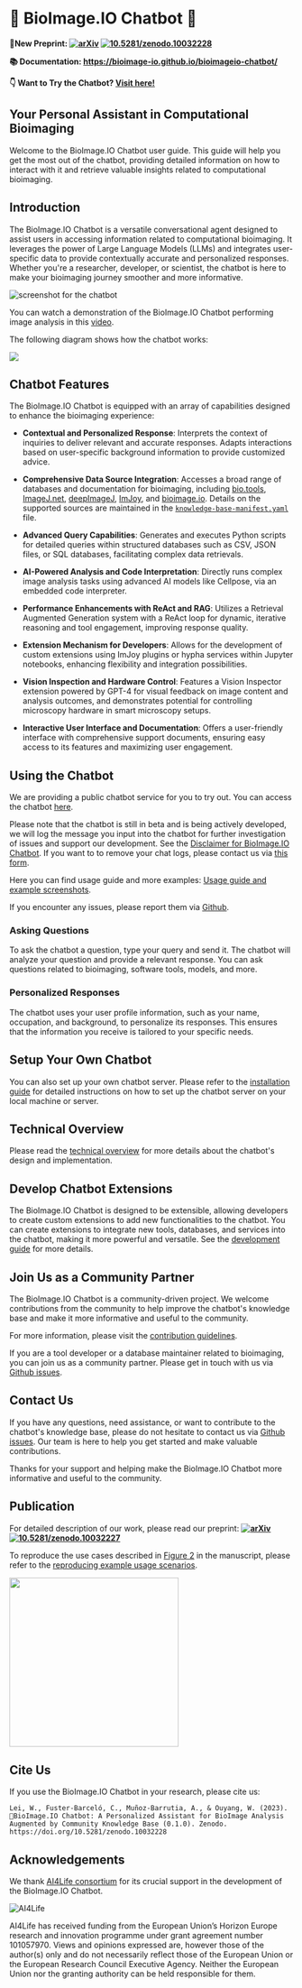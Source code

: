 # 🦒 BioImage.IO Chatbot 🤖

**📣New Preprint: [![arXiv](https://img.shields.io/badge/arXiv-2310.18351-red.svg)](https://arxiv.org/abs/2310.18351) <a href="https://zenodo.org/records/10032227" target="_blank"><img id="record-doi-badge" data-target="[data-modal='10.5281/zenodo.10032228']" src="https://zenodo.org/badge/DOI/10.5281/zenodo.10032228.svg" alt="10.5281/zenodo.10032228"></a>**

**📚 Documentation: https://bioimage-io.github.io/bioimageio-chatbot/**

**👇 Want to Try the Chatbot? [Visit here!](https://bioimage.io/chat)**

## Your Personal Assistant in Computational Bioimaging

Welcome to the BioImage.IO Chatbot user guide. This guide will help you get the most out of the chatbot, providing detailed information on how to interact with it and retrieve valuable insights related to computational bioimaging.

## Introduction

The BioImage.IO Chatbot is a versatile conversational agent designed to assist users in accessing information related to computational bioimaging. It leverages the power of Large Language Models (LLMs) and integrates user-specific data to provide contextually accurate and personalized responses. Whether you're a researcher, developer, or scientist, the chatbot is here to make your bioimaging journey smoother and more informative.


![screenshot for the chatbot](./screenshots/chatbot-animation.gif)

You can watch a demonstration of the BioImage.IO Chatbot performing image analysis in this [video](https://zenodo.org/records/10967840/preview/Supplementary-Video-2-bioimageio-chatbot-ai-image-analysis.mp4?include_deleted=0).


The following diagram shows how the chatbot works:

<img src="https://docs.google.com/drawings/d/e/2PACX-1vROHmf1aZPMLOMvwjot1laB9wvRsaDkjkYbGNNveqN-Pm_9xWlD48krQMobWT1WrrOrZnwH9gPLsDRw/pub?w=1392&amp;h=1112">

## Chatbot Features

The BioImage.IO Chatbot is equipped with an array of capabilities designed to enhance the bioimaging experience:

* **Contextual and Personalized Response**: Interprets the context of inquiries to deliver relevant and accurate responses. Adapts interactions based on user-specific background information to provide customized advice.

* **Comprehensive Data Source Integration**: Accesses a broad range of databases and documentation for bioimaging, including [bio.tools](https://bio.tools), [ImageJ.net](https://imagej.net/), [deepImageJ](https://deepimagej.github.io/deepimagej/), [ImJoy](https://imjoy.io/#/), and [bioimage.io](https://bioimage.io). Details on the supported sources are maintained in the [`knowledge-base-manifest.yaml`](knowledge-base-manifest.yaml) file.

* **Advanced Query Capabilities**: Generates and executes Python scripts for detailed queries within structured databases such as CSV, JSON files, or SQL databases, facilitating complex data retrievals.

* **AI-Powered Analysis and Code Interpretation**: Directly runs complex image analysis tasks using advanced AI models like Cellpose, via an embedded code interpreter.

* **Performance Enhancements with ReAct and RAG**: Utilizes a Retrieval Augmented Generation system with a ReAct loop for dynamic, iterative reasoning and tool engagement, improving response quality.

* **Extension Mechanism for Developers**: Allows for the development of custom extensions using ImJoy plugins or hypha services within Jupyter notebooks, enhancing flexibility and integration possibilities.

* **Vision Inspection and Hardware Control**: Features a Vision Inspector extension powered by GPT-4 for visual feedback on image content and analysis outcomes, and demonstrates potential for controlling microscopy hardware in smart microscopy setups.

* **Interactive User Interface and Documentation**: Offers a user-friendly interface with comprehensive support documents, ensuring easy access to its features and maximizing user engagement.

## Using the Chatbot

We are providing a public chatbot service for you to try out. You can access the chatbot [here](https://chat.bioimage.io/chat).

Please note that the chatbot is still in beta and is being actively developed, we will log the message you input into the chatbot for further investigation of issues and support our development. See the [Disclaimer for BioImage.IO Chatbot](./DISCLAIMER.md). If you want to to remove your chat logs, please contact us via [this form](https://oeway.typeform.com/to/K3j2tJt7).

Here you can find usage guide and more examples: [Usage guide and example screenshots](docs/usage-example.md).

If you encounter any issues, please report them via [Github](https://github.com/bioimage-io/bioimageio-chatbot/issues).


### Asking Questions

To ask the chatbot a question, type your query and send it. The chatbot will analyze your question and provide a relevant response. You can ask questions related to bioimaging, software tools, models, and more.

### Personalized Responses

The chatbot uses your user profile information, such as your name, occupation, and background, to personalize its responses. This ensures that the information you receive is tailored to your specific needs.


## Setup Your Own Chatbot

You can also set up your own chatbot server. Please refer to the [installation guide](./installation.md) for detailed instructions on how to set up the chatbot server on your local machine or server.

## Technical Overview

Please read the [technical overview](./technical-overview.md) for more details about the chatbot's design and implementation.

## Develop Chatbot Extensions

The BioImage.IO Chatbot is designed to be extensible, allowing developers to create custom extensions to add new functionalities to the chatbot. You can create extensions to integrate new tools, databases, and services into the chatbot, making it more powerful and versatile. See the [development guide](./development.md) for more details.

## Join Us as a Community Partner

The BioImage.IO Chatbot is a community-driven project. We welcome contributions from the community to help improve the chatbot's knowledge base and make it more informative and useful to the community.

For more information, please visit the [contribution guidelines](docs/CONTRIBUTING.md).

If you are a tool developer or a database maintainer related to bioimaging, you can join us as a community partner. Please get in touch with us via [Github issues](https://github.com/bioimage-io/bioimageio-chatbot/issues).

## Contact Us

If you have any questions, need assistance, or want to contribute to the chatbot's knowledge base, please do not hesitate to contact us via [Github issues](https://github.com/bioimage-io/bioimageio-chatbot/issues). Our team is here to help you get started and make valuable contributions.

Thanks for your support and helping make the BioImage.IO Chatbot more informative and useful to the community.

## Publication

For detailed description of our work, please read our preprint: **[![arXiv](https://img.shields.io/badge/arXiv-2310.18351-red.svg)](https://arxiv.org/abs/2310.18351) <a href="https://zenodo.org/records/10032227" target="_blank"><img id="record-doi-badge" data-target="[data-modal='10.5281/zenodo.10032227']" src="https://zenodo.org/badge/DOI/10.5281/zenodo.10032227.svg" alt="10.5281/zenodo.10032227"></a>**


To reproduce the use cases described in [Figure 2](https://docs.google.com/drawings/d/e/2PACX-1vTIRwRldQBnTFqz0hvS01znGOEdoeDMJmZC-PlBM-O59u_xo7DfJlUEE9SlRsy6xO1hT2HuSOBrLmUz/pub?w=1324&amp;h=1063) in the manuscript, please refer to the [reproducing example usage scenarios](./figure-2-use-cases.md).

<img style="width:300px;" src="https://docs.google.com/drawings/d/e/2PACX-1vTIRwRldQBnTFqz0hvS01znGOEdoeDMJmZC-PlBM-O59u_xo7DfJlUEE9SlRsy6xO1hT2HuSOBrLmUz/pub?w=1324&amp;h=1063">


## Cite Us

If you use the BioImage.IO Chatbot in your research, please cite us:

```
Lei, W., Fuster-Barceló, C., Muñoz-Barrutia, A., & Ouyang, W. (2023). 🦒BioImage.IO Chatbot: A Personalized Assistant for BioImage Analysis Augmented by Community Knowledge Base (0.1.0). Zenodo. https://doi.org/10.5281/zenodo.10032228
```

## Acknowledgements

We thank [AI4Life consortium](https://ai4life.eurobioimaging.eu/) for its crucial support in the development of the BioImage.IO Chatbot.

![AI4Life](https://ai4life.eurobioimaging.eu/wp-content/uploads/2022/09/AI4Life-logo_giraffe-nodes-2048x946.png)

AI4Life has received funding from the European Union’s Horizon Europe research and innovation programme under grant agreement number 101057970. Views and opinions expressed are, however those of the author(s) only and do not necessarily reflect those of the European Union or the European Research Council Executive Agency. Neither the European Union nor the granting authority can be held responsible for them.

